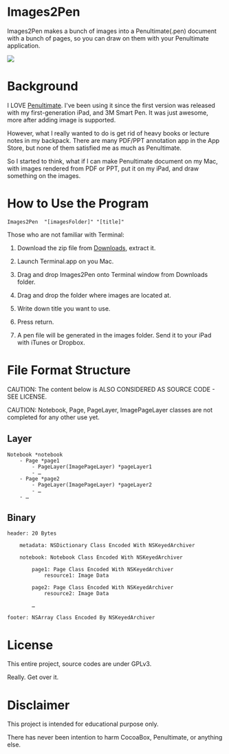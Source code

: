 # Images2Pen

Images2Pen makes a bunch of images into a Penultimate(.pen) document with a bunch of pages, so you can draw on them with your Penultimate application.

<img src="http://cloud.github.com/downloads/kiding/Images2Pen/concept.png">

# Background

I LOVE [Penultimate][1]. I've been using it since the first version was released with my first-generation iPad, and 3M Smart Pen. It was just awesome, more after adding image is supported.

However, what I really wanted to do is get rid of heavy books or lecture notes in my backpack. There are many PDF/PPT annotation app in the App Store, but none of them satisfied me as much as Penultimate.

So I started to think, what if I can make Penultimate document on my Mac, with images rendered from PDF or PPT, put it on my iPad, and draw something on the images.

# How to Use the Program

	Images2Pen  "[imagesFolder]" "[title]"

Those who are not familiar with Terminal: 

1. Download the zip file from [Downloads][2], extract it.

2. Launch Terminal.app on you Mac.

3. Drag and drop Images2Pen onto Terminal window from Downloads folder.

4. Drag and drop the folder where images are located at.

5. Write down title you want to use.

6. Press return.

7. A pen file will be generated in the images folder. Send it to your iPad with iTunes or Dropbox.

# File Format Structure

CAUTION: The content below is ALSO CONSIDERED AS SOURCE CODE - SEE LICENSE.

CAUTION: Notebook, Page, PageLayer, ImagePageLayer classes are not completed for any other use yet.

## Layer

	Notebook *notebook
		- Page *page1
			- PageLayer(ImagePageLayer) *pageLayer1
			- …
		- Page *page2
			- PageLayer(ImagePageLayer) *pageLayer2
			- …
		- …

## Binary

	header: 20 Bytes

		metadata: NSDictionary Class Encoded With NSKeyedArchiver

		notebook: Notebook Class Encoded With NSKeyedArchiver

			page1: Page Class Encoded With NSKeyedArchiver
				resource1: Image Data

			page2: Page Class Encoded With NSKeyedArchiver
				resource2: Image Data

			…

	footer: NSArray Class Encoded By NSKeyedArchiver

# License

This entire project, source codes are under GPLv3.

Really. Get over it.

# Disclaimer

This project is intended for educational purpose only.

There has never been intention to harm CocoaBox, Penultimate, or anything else.

[1]: http://www.cocoabox.com/penultimate
[2]: https://github.com/kiding/Images2Pen/downloads

